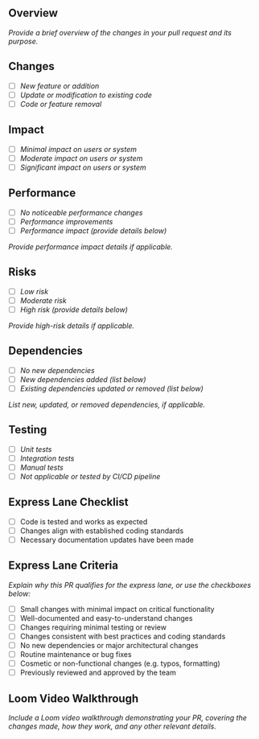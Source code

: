 
## Overview

*Provide a brief overview of the changes in your pull request and its purpose.*

## Changes

- [ ] *New feature or addition*
- [ ] *Update or modification to existing code*
- [ ] *Code or feature removal*

## Impact

- [ ] *Minimal impact on users or system*
- [ ] *Moderate impact on users or system*
- [ ] *Significant impact on users or system*

## Performance

- [ ] *No noticeable performance changes*
- [ ] *Performance improvements*
- [ ] *Performance impact (provide details below)*

*Provide performance impact details if applicable.*

## Risks

- [ ] *Low risk*
- [ ] *Moderate risk*
- [ ] *High risk (provide details below)*

*Provide high-risk details if applicable.*

## Dependencies

- [ ] *No new dependencies*
- [ ] *New dependencies added (list below)*
- [ ] *Existing dependencies updated or removed (list below)*

*List new, updated, or removed dependencies, if applicable.*

## Testing

- [ ] *Unit tests*
- [ ] *Integration tests*
- [ ] *Manual tests*
- [ ] *Not applicable or tested by CI/CD pipeline*

## Express Lane Checklist

- [ ] Code is tested and works as expected
- [ ] Changes align with established coding standards
- [ ] Necessary documentation updates have been made

## Express Lane Criteria

*Explain why this PR qualifies for the express lane, or use the checkboxes below:*

- [ ] Small changes with minimal impact on critical functionality
- [ ] Well-documented and easy-to-understand changes
- [ ] Changes requiring minimal testing or review
- [ ] Changes consistent with best practices and coding standards
- [ ] No new dependencies or major architectural changes
- [ ] Routine maintenance or bug fixes
- [ ] Cosmetic or non-functional changes (e.g. typos, formatting)
- [ ] Previously reviewed and approved by the team

## Loom Video Walkthrough

*Include a Loom video walkthrough demonstrating your PR, covering the changes made, how they work, and any other relevant details.*
